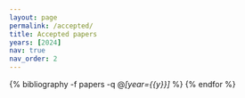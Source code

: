 ```yaml
---
layout: page
permalink: /accepted/
title: Accepted papers
years: [2024]
nav: true
nav_order: 2
---
```

<!-- _pages/publications.md -->

<div class="publications">


<!--h2 class="year">{{y}}</h2-->

  {% bibliography -f papers -q @*[year={{y}}]* %}
{% endfor %}

</div>
